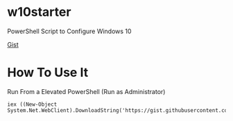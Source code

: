 # w10starter

PowerShell Script to Configure Windows 10

[Gist](https://gist.github.com/SauloNunes/412d062ee9a4f313bf96f586a5088f82)

# How To Use It

Run From a Elevated PowerShell (Run as Administrator)

```
iex ((New-Object System.Net.WebClient).DownloadString('https://gist.githubusercontent.com/SauloNunes/412d062ee9a4f313bf96f586a5088f82/raw/Win10ConfigStarter.ps1'))
```